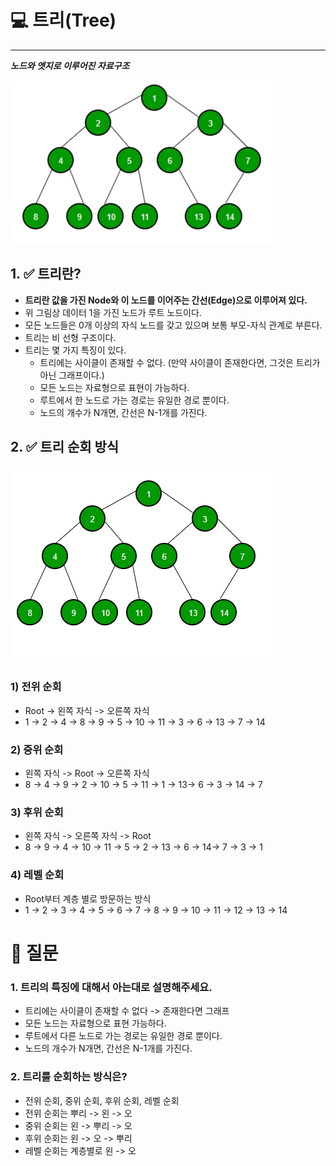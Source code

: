 # 💻 트리(Tree)

---

***노드와 엣지로 이루어진 자료구조***

![img_7.png](img_7.png)

## 1. ✅ 트리란?

- **트리란 값을 가진 Node와 이 노드를 이어주는 간선(Edge)으로 이루어져 있다.**
- 위 그림상 데이터 1을 가진 노드가 루트 노드이다.
- 모든 노드들은 0개 이상의 자식 노드를 갖고 있으며 보통 부모-자식 관계로 부른다.
- 트리는 비 선형 구조이다.
- 트리는 몇 가지 특징이 있다.
  - 트리에는 사이클이 존재할 수 없다. (만약 사이클이 존재한다면, 그것은 트리가 아닌 그래프이다.)
  - 모든 노드는 자료형으로 표현이 가능하다.
  - 루트에서 한 노드로 가는 경로는 유일한 경로 뿐이다.
  - 노드의 개수가 N개면, 간선은 N-1개를 가진다.

## 2. ✅ 트리 순회 방식

![img_8.png](img_8.png)

### 1) 전위 순회

- Root -> 왼쪽 자식 -> 오른쪽 자식
- 1 -> 2 -> 4 -> 8 -> 9 -> 5 -> 10 -> 11 -> 3 -> 6 -> 13 -> 7 -> 14

### 2) 중위 순회

- 왼쪽 자식 -> Root -> 오른쪽 자식
- 8 -> 4 -> 9 -> 2 -> 10 -> 5 -> 11 -> 1 -> 13-> 6 -> 3 -> 14 -> 7

### 3) 후위 순회

- 왼쪽 자식 -> 오른쪽 자식 -> Root
- 8 -> 9 -> 4 -> 10 -> 11 -> 5 -> 2 -> 13 -> 6 -> 14-> 7 -> 3 -> 1

### 4) 레벨 순회

- Root부터 계층 별로 방문하는 방식
- 1 -> 2 -> 3 -> 4 -> 5 -> 6 -> 7 -> 8 -> 9 -> 10 -> 11 -> 12 -> 13 -> 14


# 🤔 질문

### 1. 트리의 특징에 대해서 아는대로 설명해주세요.

- 트리에는 사이클이 존재할 수 없다 -> 존재한다면 그래프
- 모든 노드는 자료형으로 표현 가능하다.
- 루트에서 다른 노드로 가는 경로는 유일한 경로 뿐이다.
- 노드의 개수가 N개면, 간선은 N-1개를 가진다.

### 2. 트리를 순회하는 방식은?

- 전위 순회, 중위 순회, 후위 순회, 레벨 순회
- 전위 순회는 뿌리 -> 왼 -> 오
- 중위 순회는 왼 -> 뿌리 -> 오
- 후위 순회는 왼 -> 오 -> 뿌리
- 레벨 순회는 계층별로 왼 -> 오 
